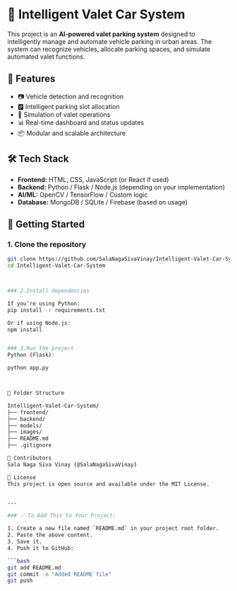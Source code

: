 # 🚗 Intelligent Valet Car System

This project is an **AI-powered valet parking system** designed to intelligently manage and automate vehicle parking in urban areas. The system can recognize vehicles, allocate parking spaces, and simulate automated valet functions.

## 🧠 Features

- 📷 Vehicle detection and recognition
- 🅿️ Intelligent parking slot allocation
- 🔄 Simulation of valet operations
- 📊 Real-time dashboard and status updates
- 📦 Modular and scalable architecture

## 🛠️ Tech Stack

- **Frontend:** HTML, CSS, JavaScript (or React if used)
- **Backend:** Python / Flask / Node.js (depending on your implementation)
- **AI/ML:** OpenCV / TensorFlow / Custom logic
- **Database:** MongoDB / SQLite / Firebase (based on usage)

## 🚀 Getting Started

### 1. Clone the repository

```bash
git clone https://github.com/SalaNagaSivaVinay/Intelligent-Valet-Car-System.git
cd Intelligent-Valet-Car-System



### 2.Install dependencies

If you’re using Python:
pip install -r requirements.txt

Or if using Node.js:
npm install


### 3.Run the project
Python (Flask):

python app.py



📂 Folder Structure

Intelligent-Valet-Car-System/
├── frontend/
├── backend/
├── models/
├── images/
├── README.md
├── .gitignore

🤝 Contributors
Sala Naga Siva Vinay (@SalaNagaSivaVinay)

📜 License
This project is open source and available under the MIT License.


---

### ✅ To Add This to Your Project:

1. Create a new file named `README.md` in your project root folder.
2. Paste the above content.
3. Save it.
4. Push it to GitHub:

```bash
git add README.md
git commit -m "Added README file"
git push
